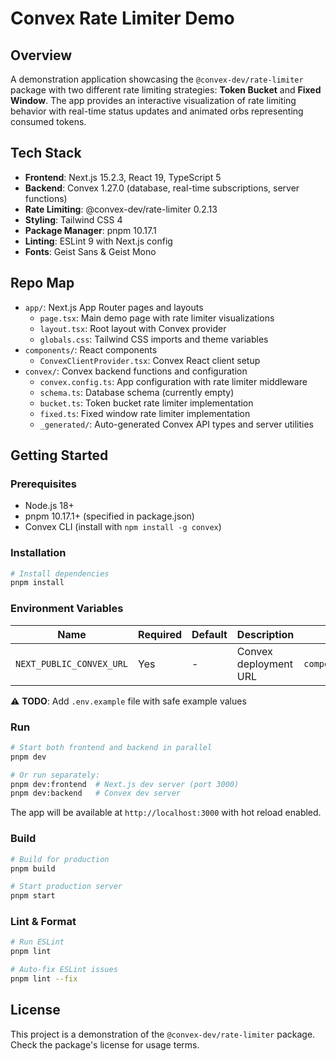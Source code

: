 # Convex Rate Limiter Demo

## Overview

A demonstration application showcasing the `@convex-dev/rate-limiter` package with two different rate limiting strategies: **Token Bucket** and **Fixed Window**. The app provides an interactive visualization of rate limiting behavior with real-time status updates and animated orbs representing consumed tokens.

## Tech Stack

- **Frontend**: Next.js 15.2.3, React 19, TypeScript 5
- **Backend**: Convex 1.27.0 (database, real-time subscriptions, server functions)
- **Rate Limiting**: @convex-dev/rate-limiter 0.2.13
- **Styling**: Tailwind CSS 4
- **Package Manager**: pnpm 10.17.1
- **Linting**: ESLint 9 with Next.js config
- **Fonts**: Geist Sans & Geist Mono

## Repo Map

- `app/`: Next.js App Router pages and layouts
  - `page.tsx`: Main demo page with rate limiter visualizations
  - `layout.tsx`: Root layout with Convex provider
  - `globals.css`: Tailwind CSS imports and theme variables
- `components/`: React components
  - `ConvexClientProvider.tsx`: Convex React client setup
- `convex/`: Convex backend functions and configuration
  - `convex.config.ts`: App configuration with rate limiter middleware
  - `schema.ts`: Database schema (currently empty)
  - `bucket.ts`: Token bucket rate limiter implementation
  - `fixed.ts`: Fixed window rate limiter implementation
  - `_generated/`: Auto-generated Convex API types and server utilities

## Getting Started

### Prerequisites

- Node.js 18+
- pnpm 10.17.1+ (specified in package.json)
- Convex CLI (install with `npm install -g convex`)

### Installation

```bash
# Install dependencies
pnpm install
```

### Environment Variables

| Name                     | Required | Default | Description           | Referenced in                           |
| ------------------------ | -------- | ------- | --------------------- | --------------------------------------- |
| `NEXT_PUBLIC_CONVEX_URL` | Yes      | -       | Convex deployment URL | `components/ConvexClientProvider.tsx:6` |

⚠️ **TODO**: Add `.env.example` file with safe example values

### Run

```bash
# Start both frontend and backend in parallel
pnpm dev

# Or run separately:
pnpm dev:frontend  # Next.js dev server (port 3000)
pnpm dev:backend   # Convex dev server
```

The app will be available at `http://localhost:3000` with hot reload enabled.

### Build

```bash
# Build for production
pnpm build

# Start production server
pnpm start
```

### Lint & Format

```bash
# Run ESLint
pnpm lint

# Auto-fix ESLint issues
pnpm lint --fix
```

## License

This project is a demonstration of the `@convex-dev/rate-limiter` package. Check the package's license for usage terms.
